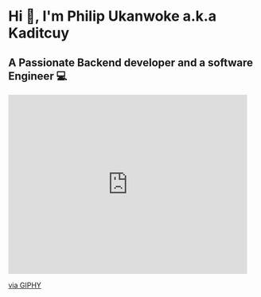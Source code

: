 # Hi 👋, I'm Philip Ukanwoke a.k.a Kaditcuy
## A Passionate Backend developer and a software Engineer 💻


<iframe src="https://giphy.com/embed/ukMiDlCmdv2og" width="480" height="360" frameBorder="0" class="giphy-embed" allowFullScreen></iframe><p><a href="https://giphy.com/gifs/life-programmer-ukMiDlCmdv2og">via GIPHY</a></p>
